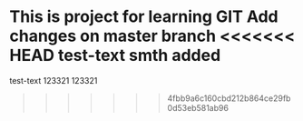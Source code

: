 This is project for learning GIT
Add changes on master branch
<<<<<<< HEAD
test-text
smth added
=======
test-text 123321
123321
>>>>>>> 4fbb9a6c160cbd212b864ce29fb0d53eb581ab96
